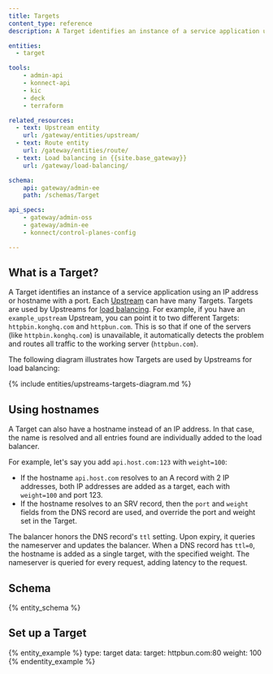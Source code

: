 ```yaml
---
title: Targets
content_type: reference
description: A Target identifies an instance of a service application using an IP address or hostname with a port.

entities:
  - target

tools:
    - admin-api
    - konnect-api
    - kic
    - deck
    - terraform

related_resources:
  - text: Upstream entity
    url: /gateway/entities/upstream/
  - text: Route entity
    url: /gateway/entities/route/
  - text: Load balancing in {{site.base_gateway}}
    url: /gateway/load-balancing/

schema:
    api: gateway/admin-ee
    path: /schemas/Target

api_specs:
    - gateway/admin-oss
    - gateway/admin-ee
    - konnect/control-planes-config

---
```


## What is a Target?

A Target identifies an instance of a service application using an IP address or hostname with a port.
Each [Upstream](/gateway/entities/upstream/) can have many Targets. Targets are used by Upstreams for [load balancing](/gateway/entities/upstream/#load-balancing-algorithms). For example, if you have an `example_upstream` Upstream, you can point it to two different Targets: `httpbin.konghq.com` and `httpbun.com`. This is so that if one of the servers (like `httpbin.konghq.com`) is unavailable, it automatically detects the problem and routes all traffic to the working server (`httpbun.com`).

The following diagram illustrates how Targets are used by Upstreams for load balancing:

{% include entities/upstreams-targets-diagram.md %}

## Using hostnames

A Target can also have a hostname instead of an IP address. 
In that case, the name is resolved and all entries found are individually added to the load balancer.

For example, let's say you add `api.host.com:123` with `weight=100`:

* If the hostname `api.host.com` resolves to an A record with 2 IP addresses, both IP addresses are added as a target, each with `weight=100` and port 123.
* If the hostname resolves to an SRV record, then the `port` and `weight` fields from the DNS record are used, and override the port and weight set in the Target.

The balancer honors the DNS record's `ttl` setting. Upon expiry, it queries the nameserver and updates the balancer. 
When a DNS record has `ttl=0`, the hostname is added as a single target, with the specified weight. The nameserver is queried for every request, adding latency to the request.

## Schema

{% entity_schema %}

## Set up a Target

{% entity_example %}
type: target
data:
  target: httpbun.com:80
  weight: 100
{% endentity_example %}